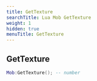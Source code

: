 ```yaml
---
title: GetTexture
searchTitle: Lua Mob GetTexture
weight: 1
hidden: true
menuTitle: GetTexture
---
```

## GetTexture
```lua
Mob:GetTexture(); -- number
```